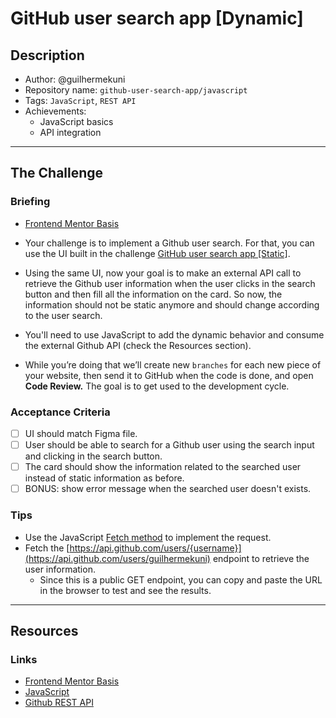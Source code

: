 # GitHub user search app [Dynamic]

## Description

- Author: @guilhermekuni
- Repository name: `github-user-search-app/javascript`
- Tags: `JavaScript`, `REST API`
- Achievements:
  - JavaScript basics
  - API integration

---

## The Challenge

### Briefing

- [Frontend Mentor Basis](https://www.frontendmentor.io/challenges/github-user-search-app-Q09YOgaH6)
- Your challenge is to implement a Github user search. For that, you can use the UI built in the challenge [GitHub user search app [Static]](https://www.notion.so/GitHub-user-search-app-Static-2596dd0410284d01abe26b12ef9e1dd7).

- Using the same UI, now your goal is to make an external API call to retrieve the Github user information when the user clicks in the search button and then fill all the information on the card. So now, the information should not be static anymore and should change according to the user search.

- You'll need to use JavaScript to add the dynamic behavior and consume the external Github API (check the Resources section).

- While you’re doing that we’ll create new `branches` for each new piece of your website, then send it to GitHub when the code is done, and open **Code Review.** The goal is to get used to the development cycle.

### Acceptance Criteria

- [ ] UI should match Figma file.
- [ ] User should be able to search for a Github user using the search input and clicking in the search button.
- [ ] The card should show the information related to the searched user instead of static information as before.
- [ ] BONUS: show error message when the searched user doesn't exists.

### Tips

- Use the JavaScript [Fetch method](https://developer.mozilla.org/en-US/docs/Web/API/Fetch_API) to implement the request.
- Fetch the [https://api.github.com/users/{username}](https://api.github.com/users/guilhermekuni) endpoint to retrieve the user information.
  - Since this is a public GET endpoint, you can copy and paste the URL in the browser to test and see the results.

---

## Resources

### Links

- [Frontend Mentor Basis](https://www.frontendmentor.io/challenges/github-user-search-app-Q09YOgaH6)
- [JavaScript](https://www.notion.so/JavaScript-82853e990c65478a9792e9f733b539fe)
- [Github REST API](https://docs.github.com/en/rest/overview/resources-in-the-rest-api)
